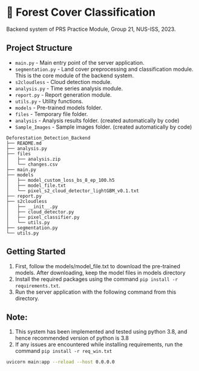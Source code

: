 # 🌲 Forest Cover Classification

Backend system of PRS Practice Module, Group 21, NUS-ISS, 2023.

## Project Structure

* `main.py` - Main entry point of the server application.
* `segmentation.py` - Land cover preprocessing and classification module. This is the core module of the backend system.
* `s2cloudless` - Cloud detection module.
* `analysis.py` - Time series analysis module.
* `report.py` - Report generation module.
* `utils.py` - Utility functions.
* `models` - Pre-trained models folder.
* `files` - Temporary file folder.
* `analysis` - Analysis results folder. (created automatically by code)
* `Sample_Images` - Sample images folder. (created automatically by code)

```
Deforestation_Detection_Backend
├── README.md
├── analysis.py
├── files
│   ├── analysis.zip
│   └── changes.csv
├── main.py
├── models
│   ├── model_custom_loss_bs_8_ep_100.h5
│   ├── model_file.txt
│   └── pixel_s2_cloud_detector_lightGBM_v0.1.txt
├── report.py
├── s2cloudless
│   ├── __init__.py
│   ├── cloud_detector.py
│   ├── pixel_classifier.py
│   └── utils.py
├── segmentation.py
└── utils.py
```

## Getting Started

1. First, follow the models/model_file.txt to download the pre-trained models. After downloading, keep the model files in models directory
2. Install the required packages using the command ```pip install -r requirements.txt```. 
3. Run the server application with the following command from this directory.

## Note:
1. This system has been implemented and tested using python 3.8, and hence recommended version of python is 3.8
2. If any issues are encountered while installing requirements, run the command ```pip install -r req_win.txt```

```bash
uvicorn main:app --reload --host 0.0.0.0
```

